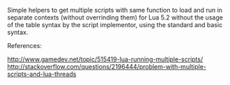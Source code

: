 Simple helpers to get multiple scripts with same function to load and run in separate contexts (without overrinding them) for Lua 5.2 without the usage of the table syntax by the script implementor, using the standard and basic syntax.

References:

http://www.gamedev.net/topic/515419-lua-running-multiple-scripts/
http://stackoverflow.com/questions/2196444/problem-with-multiple-scripts-and-lua-threads
